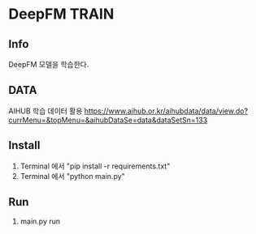 # DeepFM TRAIN

## Info
DeepFM 모델을 학습한다.

## DATA
AIHUB 학습 데이터 활용
https://www.aihub.or.kr/aihubdata/data/view.do?currMenu=&topMenu=&aihubDataSe=data&dataSetSn=133

## Install
1. Terminal 에서 "pip install -r requirements.txt"
2. Terminal 에서 "python main.py"

## Run
1. main.py run
